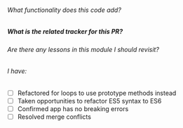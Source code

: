 ###### What functionality does this code add?

##### What is the related tracker for this PR?

###### Are there any lessons in this module I should revisit?

###### I have:

- [ ] Refactored for loops to use prototype methods instead
- [ ] Taken opportunities to refactor ES5 syntax to ES6
- [ ] Confirmed app has no breaking errors
- [ ] Resolved merge conflicts
